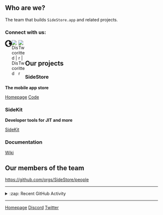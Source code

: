 <!-- 
Docs: How to use GitHub README and actions to auto-generate embedded content.
https://github.com/anuraghazra/github-readme-stats
https://www.youtube.com/watch?v=n6d4KHSKqGk
https://github.com/rahuldkjain/github-profile-readme-generator
 -->

## Who are we?

The team that builds `SideStore.app` and related projects.

### Connect with us:

<!--
[![Website](https://img.shields.io/website?label=sidestore.io&style=for-the-badge&url=https://sidestore.io)](https://sidestore.io)
[![Twitter Follow](https://img.shields.io/twitter/follow/sidestore_io?color=1DA1F2&logo=twitter&style=for-the-badge)](https://twitter.com/intent/follow?original_referer=https%3A%2F%2Fgithub.com%2Fsidestore&screen_name=sidestore)
[![GitHub Followers](https://img.shields.io/github/followers/sidestore?style=for-the-badge)]()
[![GitHub Sponsors](https://img.shields.io/github/sponsors/sidestore?style=for-the-badge
)]() 
-->

[<img align="left" alt="sidestore.io" width="22px" src="https://raw.githubusercontent.com/iconic/open-iconic/master/svg/globe.svg" />][website]
[<img align="left" alt="Discord | Discord" width="22px" src="https://cdn.jsdelivr.net/npm/simple-icons@v3/icons/discord.svg" />][discord]
[<img align="left" alt="Twitter | Twitter" width="22px" src="https://cdn.jsdelivr.net/npm/simple-icons@v3/icons/twitter.svg" />][twitter]

<br />
<br />

## Our projects

### SideStore

__The mobile app store__

[Homepage][website]
[Code][git.sidestore]

### SideKit

__Developer tools for JIT and more__

[SideKit][git.sidekit]

### Documentation

[Wiki][wiki]

## Our members of the team

https://github.com/orgs/SideStore/people

---

<details>
  <summary>:zap: Recent GitHub Activity</summary>

<!--START_SECTION:activity-->
1. ❗️ Closed issue [#967](https://github.com/SideStore/SideStore/issues/967) in [SideStore/SideStore](https://github.com/SideStore/SideStore)
2. 🗣 Commented on [#967](https://github.com/SideStore/SideStore/issues/967) in [SideStore/SideStore](https://github.com/SideStore/SideStore)
3. ❗️ Opened issue [#967](https://github.com/SideStore/SideStore/issues/967) in [SideStore/SideStore](https://github.com/SideStore/SideStore)
4. 🗣 Commented on [#933](https://github.com/SideStore/SideStore/issues/933) in [SideStore/SideStore](https://github.com/SideStore/SideStore)
5. 🗣 Commented on [#65](https://github.com/SideStore/SideStore/issues/65) in [SideStore/SideStore](https://github.com/SideStore/SideStore)
6. ❗️ Opened issue [#966](https://github.com/SideStore/SideStore/issues/966) in [SideStore/SideStore](https://github.com/SideStore/SideStore)
7. ❗️ Opened issue [#965](https://github.com/SideStore/SideStore/issues/965) in [SideStore/SideStore](https://github.com/SideStore/SideStore)
8. 🗣 Commented on [#896](https://github.com/SideStore/SideStore/issues/896) in [SideStore/SideStore](https://github.com/SideStore/SideStore)
9. 🗣 Commented on [#805](https://github.com/SideStore/SideStore/issues/805) in [SideStore/SideStore](https://github.com/SideStore/SideStore)
10. ❗️ Opened issue [#964](https://github.com/SideStore/SideStore/issues/964) in [SideStore/SideStore](https://github.com/SideStore/SideStore)
11. ❗️ Opened issue [#963](https://github.com/SideStore/SideStore/issues/963) in [SideStore/SideStore](https://github.com/SideStore/SideStore)
12. 🗣 Commented on [#951](https://github.com/SideStore/SideStore/issues/951) in [SideStore/SideStore](https://github.com/SideStore/SideStore)
13. ❗️ Opened issue [#10](https://github.com/SideStore/StosVPN/issues/10) in [SideStore/StosVPN](https://github.com/SideStore/StosVPN)
14. ❗️ Opened issue [#9](https://github.com/SideStore/StosVPN/issues/9) in [SideStore/StosVPN](https://github.com/SideStore/StosVPN)
15. 🗣 Commented on [#936](https://github.com/SideStore/SideStore/issues/936) in [SideStore/SideStore](https://github.com/SideStore/SideStore)
16. 🗣 Commented on [#497](https://github.com/SideStore/SideStore/issues/497) in [SideStore/SideStore](https://github.com/SideStore/SideStore)
17. 🗣 Commented on [#962](https://github.com/SideStore/SideStore/issues/962) in [SideStore/SideStore](https://github.com/SideStore/SideStore)
18. ❌ Closed PR [#812](https://github.com/SideStore/SideStore/pull/812) in [SideStore/SideStore](https://github.com/SideStore/SideStore)
19. 🗣 Commented on [#962](https://github.com/SideStore/SideStore/issues/962) in [SideStore/SideStore](https://github.com/SideStore/SideStore)
20. 🗣 Commented on [#962](https://github.com/SideStore/SideStore/issues/962) in [SideStore/SideStore](https://github.com/SideStore/SideStore)
<!--END_SECTION:activity-->

</details>

---

[Homepage][patreon] [Discord][discord] [Twitter][twitter]

<!--
- [Patreon][patreon]
- [OpenCollective][opencollective]
- [YouTube][youtube]
-->

[website]: https://sidestore.io
[wiki]: https://wiki.sidestore.io
[twitter]: https://twitter.com/sidestore_io
[discord]: https://discord.gg/sidestore-949183273383395328
[youtube]: https://youtube.com/TODO
[patreon]: https://www.patreon.com/SideStore
[opencollective]: https://opencollective.com/TODO
[git.sidestore]: https://github.com/SideStore/SideStore/
[git.sidekit]: https://github.com/SideStore/SideKit

